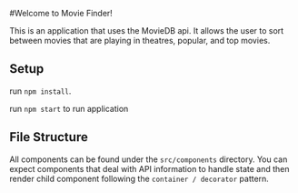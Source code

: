 #Welcome to Movie Finder!

This is an application that uses the MovieDB api. It allows the user to sort between movies that are playing in theatres, popular, and top movies.

## Setup

run `npm install`.

run `npm start` to run application

## File Structure

All components can be found under the `src/components` directory.
You can expect components that deal with API information to handle state and then render child component following the `container / decorator` pattern.
